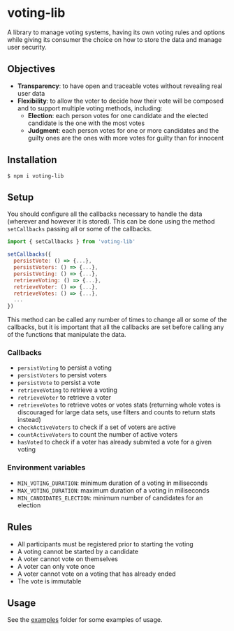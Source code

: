 # voting-lib

A library to manage voting systems, having its own voting rules and options while giving its consumer the choice on how to store the data and manage user security.

## Objectives

- **Transparency**: to have open and traceable votes without revealing real user data
- **Flexibility**: to allow the voter to decide how their vote will be composed and to support multiple voting methods, including:
  - **Election**: each person votes for one candidate and the elected candidate is the one with the most votes
  - **Judgment**: each person votes for one or more candidates and the guilty ones are the ones with more votes for guilty than for innocent

## Installation

    $ npm i voting-lib

## Setup

You should configure all the callbacks necessary to handle the data (wherever and however it is stored). This can be done using the method `setCallbacks` passing all or some of the callbacks.

```javascript
import { setCallbacks } from 'voting-lib'

setCallbacks({
  persistVote: () => {...},
  persistVoters: () => {...},
  persistVoting: () => {...},
  retrieveVoting: () => {...},
  retrieveVoter: () => {...},
  retrieveVotes: () => {...},
  ...
})
```

This method can be called any number of times to change all or some of the callbacks, but it is important that all the callbacks are set before calling any of the functions that manipulate the data.

### Callbacks

- `persistVoting` to persist a voting
- `persistVoters` to persist voters
- `persistVote` to persist a vote
- `retrieveVoting` to retrieve a voting
- `retrieveVoter` to retrieve a voter
- `retrieveVotes` to retrieve votes or votes stats (returning whole votes is discouraged for large data sets, use filters and counts to return stats instead)
- `checkActiveVoters` to check if a set of voters are active
- `countActiveVoters` to count the number of active voters
- `hasVoted` to check if a voter has already submited a vote for a given voting

### Environment variables

- `MIN_VOTING_DURATION`: minimum duration of a voting in miliseconds
- `MAX_VOTING_DURATION`: maximum duration of a voting in miliseconds
- `MIN_CANDIDATES_ELECTION`: minimum number of candidates for an election

## Rules

- All participants must be registered prior to starting the voting
- A voting cannot be started by a candidate
- A voter cannot vote on themselves
- A voter can only vote once
- A voter cannot vote on a voting that has already ended
- The vote is immutable

## Usage

See the [examples](examples/) folder for some examples of usage.
